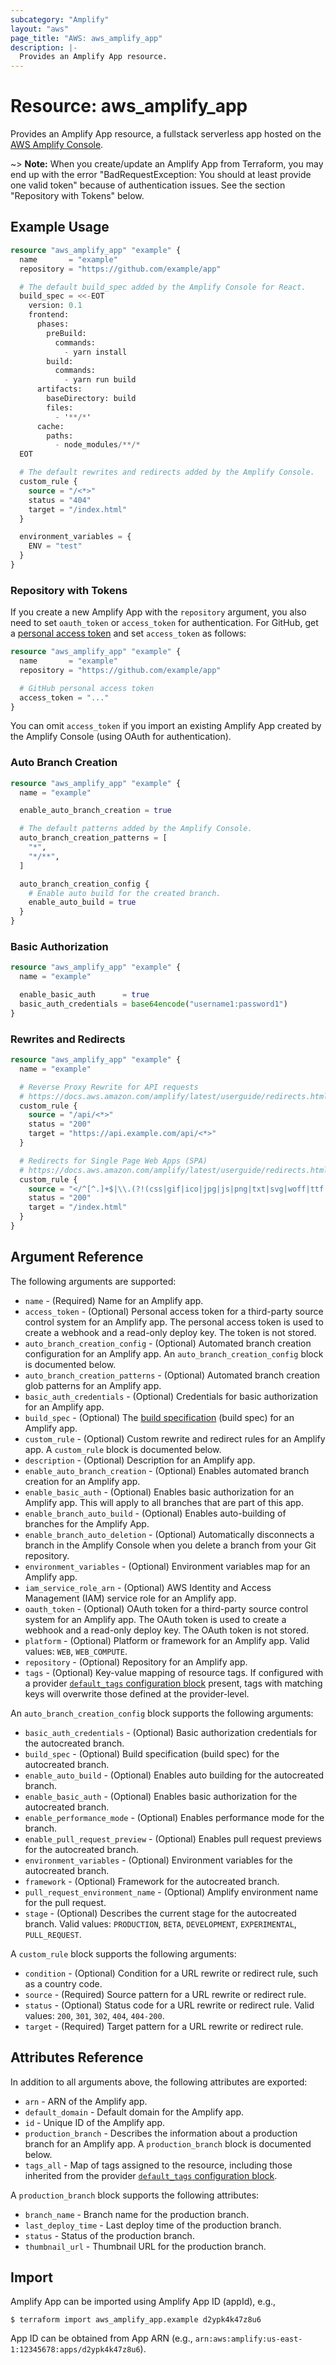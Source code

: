 ```yaml
---
subcategory: "Amplify"
layout: "aws"
page_title: "AWS: aws_amplify_app"
description: |-
  Provides an Amplify App resource.
---
```


# Resource: aws_amplify_app

Provides an Amplify App resource, a fullstack serverless app hosted on the [AWS Amplify Console](https://docs.aws.amazon.com/amplify/latest/userguide/welcome.html).

~> **Note:** When you create/update an Amplify App from Terraform, you may end up with the error "BadRequestException: You should at least provide one valid token" because of authentication issues. See the section "Repository with Tokens" below.

## Example Usage

```terraform
resource "aws_amplify_app" "example" {
  name       = "example"
  repository = "https://github.com/example/app"

  # The default build_spec added by the Amplify Console for React.
  build_spec = <<-EOT
    version: 0.1
    frontend:
      phases:
        preBuild:
          commands:
            - yarn install
        build:
          commands:
            - yarn run build
      artifacts:
        baseDirectory: build
        files:
          - '**/*'
      cache:
        paths:
          - node_modules/**/*
  EOT

  # The default rewrites and redirects added by the Amplify Console.
  custom_rule {
    source = "/<*>"
    status = "404"
    target = "/index.html"
  }

  environment_variables = {
    ENV = "test"
  }
}
```

### Repository with Tokens

If you create a new Amplify App with the `repository` argument, you also need to set `oauth_token` or `access_token` for authentication. For GitHub, get a [personal access token](https://help.github.com/en/github/authenticating-to-github/creating-a-personal-access-token-for-the-command-line) and set `access_token` as follows:

```terraform
resource "aws_amplify_app" "example" {
  name       = "example"
  repository = "https://github.com/example/app"

  # GitHub personal access token
  access_token = "..."
}
```

You can omit `access_token` if you import an existing Amplify App created by the Amplify Console (using OAuth for authentication).

### Auto Branch Creation

```terraform
resource "aws_amplify_app" "example" {
  name = "example"

  enable_auto_branch_creation = true

  # The default patterns added by the Amplify Console.
  auto_branch_creation_patterns = [
    "*",
    "*/**",
  ]

  auto_branch_creation_config {
    # Enable auto build for the created branch.
    enable_auto_build = true
  }
}
```

### Basic Authorization

```terraform
resource "aws_amplify_app" "example" {
  name = "example"

  enable_basic_auth      = true
  basic_auth_credentials = base64encode("username1:password1")
}
```

### Rewrites and Redirects

```terraform
resource "aws_amplify_app" "example" {
  name = "example"

  # Reverse Proxy Rewrite for API requests
  # https://docs.aws.amazon.com/amplify/latest/userguide/redirects.html#reverse-proxy-rewrite
  custom_rule {
    source = "/api/<*>"
    status = "200"
    target = "https://api.example.com/api/<*>"
  }

  # Redirects for Single Page Web Apps (SPA)
  # https://docs.aws.amazon.com/amplify/latest/userguide/redirects.html#redirects-for-single-page-web-apps-spa
  custom_rule {
    source = "</^[^.]+$|\\.(?!(css|gif|ico|jpg|js|png|txt|svg|woff|ttf|map|json)$)([^.]+$)/>"
    status = "200"
    target = "/index.html"
  }
}
```

## Argument Reference

The following arguments are supported:

* `name` - (Required) Name for an Amplify app.
* `access_token` - (Optional) Personal access token for a third-party source control system for an Amplify app. The personal access token is used to create a webhook and a read-only deploy key. The token is not stored.
* `auto_branch_creation_config` - (Optional) Automated branch creation configuration for an Amplify app. An `auto_branch_creation_config` block is documented below.
* `auto_branch_creation_patterns` - (Optional) Automated branch creation glob patterns for an Amplify app.
* `basic_auth_credentials` - (Optional) Credentials for basic authorization for an Amplify app.
* `build_spec` - (Optional) The [build specification](https://docs.aws.amazon.com/amplify/latest/userguide/build-settings.html) (build spec) for an Amplify app.
* `custom_rule` - (Optional) Custom rewrite and redirect rules for an Amplify app. A `custom_rule` block is documented below.
* `description` - (Optional) Description for an Amplify app.
* `enable_auto_branch_creation` - (Optional) Enables automated branch creation for an Amplify app.
* `enable_basic_auth` - (Optional) Enables basic authorization for an Amplify app. This will apply to all branches that are part of this app.
* `enable_branch_auto_build` - (Optional) Enables auto-building of branches for the Amplify App.
* `enable_branch_auto_deletion` - (Optional) Automatically disconnects a branch in the Amplify Console when you delete a branch from your Git repository.
* `environment_variables` - (Optional) Environment variables map for an Amplify app.
* `iam_service_role_arn` - (Optional) AWS Identity and Access Management (IAM) service role for an Amplify app.
* `oauth_token` - (Optional) OAuth token for a third-party source control system for an Amplify app. The OAuth token is used to create a webhook and a read-only deploy key. The OAuth token is not stored.
* `platform` - (Optional) Platform or framework for an Amplify app. Valid values: `WEB`, `WEB_COMPUTE`.
* `repository` - (Optional) Repository for an Amplify app.
* `tags` - (Optional) Key-value mapping of resource tags. If configured with a provider [`default_tags` configuration block](https://registry.terraform.io/providers/hashicorp/aws/latest/docs#default_tags-configuration-block) present, tags with matching keys will overwrite those defined at the provider-level.

An `auto_branch_creation_config` block supports the following arguments:

* `basic_auth_credentials` - (Optional) Basic authorization credentials for the autocreated branch.
* `build_spec` - (Optional) Build specification (build spec) for the autocreated branch.
* `enable_auto_build` - (Optional) Enables auto building for the autocreated branch.
* `enable_basic_auth` - (Optional) Enables basic authorization for the autocreated branch.
* `enable_performance_mode` - (Optional) Enables performance mode for the branch.
* `enable_pull_request_preview` - (Optional) Enables pull request previews for the autocreated branch.
* `environment_variables` - (Optional) Environment variables for the autocreated branch.
* `framework` - (Optional) Framework for the autocreated branch.
* `pull_request_environment_name` - (Optional) Amplify environment name for the pull request.
* `stage` - (Optional) Describes the current stage for the autocreated branch. Valid values: `PRODUCTION`, `BETA`, `DEVELOPMENT`, `EXPERIMENTAL`, `PULL_REQUEST`.

A `custom_rule` block supports the following arguments:

* `condition` - (Optional) Condition for a URL rewrite or redirect rule, such as a country code.
* `source` - (Required) Source pattern for a URL rewrite or redirect rule.
* `status` - (Optional) Status code for a URL rewrite or redirect rule. Valid values: `200`, `301`, `302`, `404`, `404-200`.
* `target` - (Required) Target pattern for a URL rewrite or redirect rule.

## Attributes Reference

In addition to all arguments above, the following attributes are exported:

* `arn` - ARN of the Amplify app.
* `default_domain` - Default domain for the Amplify app.
* `id` - Unique ID of the Amplify app.
* `production_branch` - Describes the information about a production branch for an Amplify app. A `production_branch` block is documented below.
* `tags_all` - Map of tags assigned to the resource, including those inherited from the provider [`default_tags` configuration block](https://registry.terraform.io/providers/hashicorp/aws/latest/docs#default_tags-configuration-block).

A `production_branch` block supports the following attributes:

* `branch_name` - Branch name for the production branch.
* `last_deploy_time` - Last deploy time of the production branch.
* `status` - Status of the production branch.
* `thumbnail_url` - Thumbnail URL for the production branch.

## Import

Amplify App can be imported using Amplify App ID (appId), e.g.,

```
$ terraform import aws_amplify_app.example d2ypk4k47z8u6
```

App ID can be obtained from App ARN (e.g., `arn:aws:amplify:us-east-1:12345678:apps/d2ypk4k47z8u6`).
